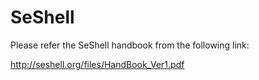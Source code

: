 SeShell
=======

Please refer the SeShell handbook from the following link:

http://seshell.org/files/HandBook_Ver1.pdf
